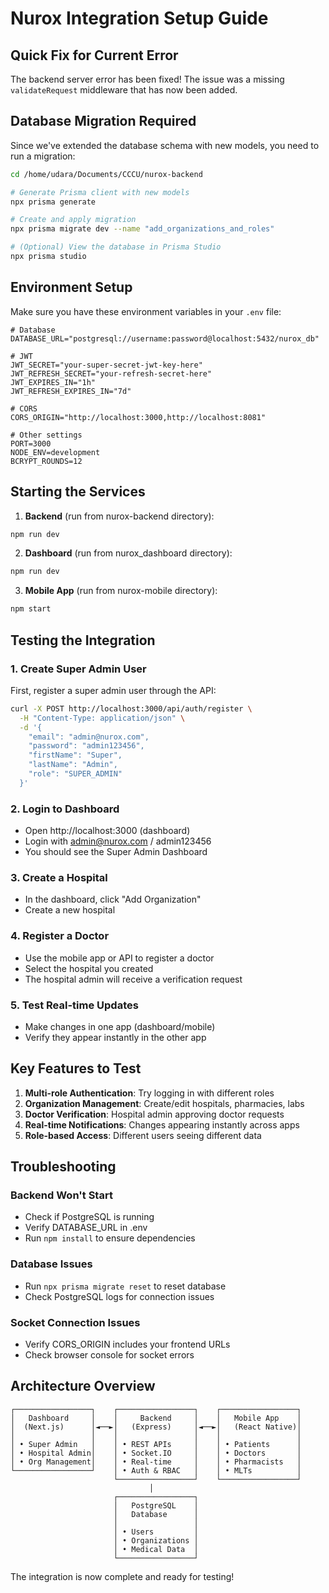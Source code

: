 # Nurox Integration Setup Guide

## Quick Fix for Current Error

The backend server error has been fixed! The issue was a missing `validateRequest` middleware that has now been added.

## Database Migration Required

Since we've extended the database schema with new models, you need to run a migration:

```bash
cd /home/udara/Documents/CCCU/nurox-backend

# Generate Prisma client with new models
npx prisma generate

# Create and apply migration
npx prisma migrate dev --name "add_organizations_and_roles"

# (Optional) View the database in Prisma Studio
npx prisma studio
```

## Environment Setup

Make sure you have these environment variables in your `.env` file:

```env
# Database
DATABASE_URL="postgresql://username:password@localhost:5432/nurox_db"

# JWT
JWT_SECRET="your-super-secret-jwt-key-here"
JWT_REFRESH_SECRET="your-refresh-secret-here"
JWT_EXPIRES_IN="1h"
JWT_REFRESH_EXPIRES_IN="7d"

# CORS
CORS_ORIGIN="http://localhost:3000,http://localhost:8081"

# Other settings
PORT=3000
NODE_ENV=development
BCRYPT_ROUNDS=12
```

## Starting the Services

1. **Backend** (run from nurox-backend directory):

```bash
npm run dev
```

2. **Dashboard** (run from nurox_dashboard directory):

```bash
npm run dev
```

3. **Mobile App** (run from nurox-mobile directory):

```bash
npm start
```

## Testing the Integration

### 1. Create Super Admin User

First, register a super admin user through the API:

```bash
curl -X POST http://localhost:3000/api/auth/register \
  -H "Content-Type: application/json" \
  -d '{
    "email": "admin@nurox.com",
    "password": "admin123456",
    "firstName": "Super",
    "lastName": "Admin",
    "role": "SUPER_ADMIN"
  }'
```

### 2. Login to Dashboard

- Open http://localhost:3000 (dashboard)
- Login with admin@nurox.com / admin123456
- You should see the Super Admin Dashboard

### 3. Create a Hospital

- In the dashboard, click "Add Organization"
- Create a new hospital

### 4. Register a Doctor

- Use the mobile app or API to register a doctor
- Select the hospital you created
- The hospital admin will receive a verification request

### 5. Test Real-time Updates

- Make changes in one app (dashboard/mobile)
- Verify they appear instantly in the other app

## Key Features to Test

1. **Multi-role Authentication**: Try logging in with different roles
2. **Organization Management**: Create/edit hospitals, pharmacies, labs
3. **Doctor Verification**: Hospital admin approving doctor requests
4. **Real-time Notifications**: Changes appearing instantly across apps
5. **Role-based Access**: Different users seeing different data

## Troubleshooting

### Backend Won't Start

- Check if PostgreSQL is running
- Verify DATABASE_URL in .env
- Run `npm install` to ensure dependencies

### Database Issues

- Run `npx prisma migrate reset` to reset database
- Check PostgreSQL logs for connection issues

### Socket Connection Issues

- Verify CORS_ORIGIN includes your frontend URLs
- Check browser console for socket errors

## Architecture Overview

```
┌─────────────────┐    ┌─────────────────┐    ┌─────────────────┐
│   Dashboard     │    │     Backend     │    │   Mobile App    │
│  (Next.js)      │◄──►│   (Express)     │◄──►│   (React Native)│
│                 │    │                 │    │                 │
│ • Super Admin   │    │ • REST APIs     │    │ • Patients      │
│ • Hospital Admin│    │ • Socket.IO     │    │ • Doctors       │
│ • Org Management│    │ • Real-time     │    │ • Pharmacists   │
└─────────────────┘    │ • Auth & RBAC   │    │ • MLTs          │
                       └─────────────────┘    └─────────────────┘
                               │
                       ┌─────────────────┐
                       │   PostgreSQL    │
                       │   Database      │
                       │                 │
                       │ • Users         │
                       │ • Organizations │
                       │ • Medical Data  │
                       └─────────────────┘
```

The integration is now complete and ready for testing!
